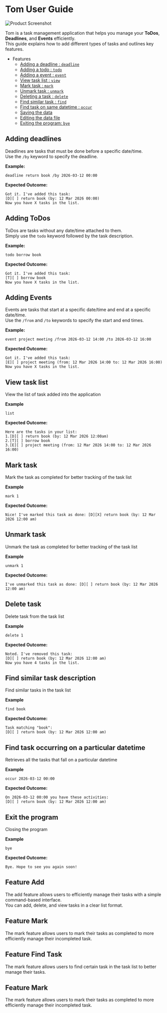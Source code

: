 # Tom User Guide

![Product Screenshot](/docs/Ui.png)

Tom is a task management application that helps you manage your **ToDos**, **Deadlines**, and **Events** efficiently.  
This guide explains how to add different types of tasks and outlines key features.

- Features  
  - [Adding a deadline : `deadline`](#adding-deadlines)
  - [Adding a todo : `todo`](#adding-ToDos)
  - [Adding a event : `event`](#adding-Events)
  - [View task list : `view`](#view-task-list)
  - [Mark task : `mark`](#mark-task)
  - [Unmark task : `unmark`](#unmark-task)
  - [Deleting a task : `delete`](#delete-task)
  - [Find similar task : `find`](#find-similar-task-description)
  - [Find task on same datetime : `occur`](#find-task-occurring-on-a-particular-datetime)
  - [Saving the data](#saving-the-data)
  - [Editing the data file](#editing-the-data-file)
  - [Exiting the program: `bye`](#exit-the-program)


## Adding deadlines

Deadlines are tasks that must be done before a specific date/time.  
Use the `/by` keyword to specify the deadline.

**Example:**
```
deadline return book /by 2026-03-12 00:00
```

**Expected Outcome:**
```
Got it. I've added this task:
[D][ ] return book (by: 12 Mar 2026 00:00)
Now you have X tasks in the list.
```

## Adding ToDos

ToDos are tasks without any date/time attached to them.  
Simply use the `todo` keyword followed by the task description.

**Example:**
```
todo borrow book
```

**Expected Outcome:**
```
Got it. I've added this task:
[T][ ] borrow book
Now you have X tasks in the list.
```

## Adding Events

Events are tasks that start at a specific date/time and end at a specific date/time.  
Use the `/from` and `/to` keywords to specify the start and end times.

**Example:**
```
event project meeting /from 2026-03-12 14:00 /to 2026-03-12 16:00
```

**Expected Outcome:**
```
Got it. I've added this task:
[E][ ] project meeting (from: 12 Mar 2026 14:00 to: 12 Mar 2026 16:00)
Now you have X tasks in the list.
```

## View task list

View the list of task added into the application

**Example**
```
list
```

**Expected Outcome:**
```
Here are the tasks in your list:
1.[D][ ] return book (by: 12 Mar 2026 12:00am)
2.[T][ ] borrow book
3.[E][ ] project meeting (from: 12 Mar 2026 14:00 to: 12 Mar 2026 16:00)
```

## Mark task

Mark the task as completed for better tracking of the task list

**Example**
```
mark 1
```

**Expected Outcome:**
```
Nice! I've marked this task as done: [D][X] return book (by: 12 Mar 2026 12:00 am)
```

## Unmark task

Unmark the task as completed for better tracking of the task list

**Example**
```
unmark 1
```

**Expected Outcome:**
```
I've unmarked this task as done: [D][ ] return book (by: 12 Mar 2026 12:00 am)
```

## Delete task

Delete task from the task list

**Example**
```
delete 1
```

**Expected Outcome:**
```
Noted. I've removed this task:
[D][ ] return book (by: 12 Mar 2026 12:00 am)
Now you have 4 tasks in the list.
```

## Find similar task description

Find similar tasks in the task list

**Example**
```
find book
```

**Expected Outcome:**
```
Task matching "book":
[D][ ] return book (by: 12 Mar 2026 12:00 am)
```

## Find task occurring on a particular datetime

Retrieves all the tasks that fall on a particular datetime

**Example**
```
occur 2026-03-12 00:00
```

**Expected Outcome:**
```
On 2026-03-12 00:00 you have these activities:
[D][ ] return book (by: 12 Mar 2026 12:00 am)
```

## Exit the program

Closing the program

**Example**
```
bye
```

**Expected Outcome:**
```
Bye. Hope to see you again soon!
```

## Feature Add

The add feature allows users to efficiently manage their tasks with a simple command-based interface.  
You can add, delete, and view tasks in a clear list format.


## Feature Mark

The mark feature allows users to mark their tasks as completed to more efficiently manage their incompleted task.

## Feature Find Task

The mark feature allows users to find certain task in the task list to better manage their tasks.

## Feature Mark

The mark feature allows users to mark their tasks as completed to more efficiently manage their incompleted task.
